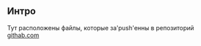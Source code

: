 ## Интро

Тут расположены файлы, которые за'push'енны в репозиторий [githab.com](https://gitlab.com/ntlg-dpl)

